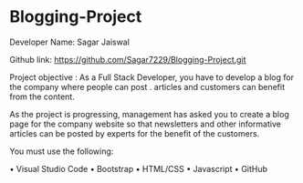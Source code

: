 # Blogging-Project
Developer Name: Sagar Jaiswal   

 Github link: https://github.com/Sagar7229/Blogging-Project.git
   
Project objective :
     As a Full Stack Developer, you have to develop a blog for the company where people can post           .    articles and customers can benefit from the content.

 As the project is progressing, management has asked you to create a blog page for the   company website so that newsletters and other informative articles can be posted by experts for the benefit of the customers.  
  
You must use the following:

•	Visual Studio Code
•	Bootstrap
•	HTML/CSS
•	Javascript
•	GitHub
